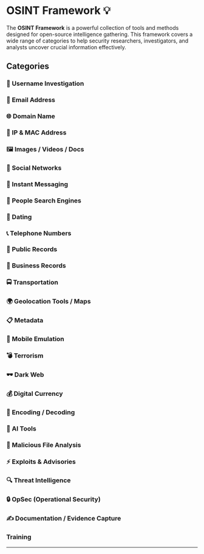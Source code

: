 # OSINT Framework 💡

The **OSINT Framework** is a powerful collection of tools and methods designed for open-source intelligence gathering. This framework covers a wide range of categories to help security researchers, investigators, and analysts uncover crucial information effectively. 

## Categories 

### 👤 Username Investigation

### 📧 Email Address

### 🌐 Domain Name

### 📍 IP & MAC Address

### 🖼️ Images / Videos / Docs

### 👥 Social Networks

### 💬 Instant Messaging

### 🔎 People Search Engines

### 💛 Dating

### 📞 Telephone Numbers

### 📂 Public Records

### 🏢 Business Records

### 🚍 Transportation

### 🌍 Geolocation Tools / Maps

### 📋 Metadata

### 📱 Mobile Emulation

### 💣 Terrorism

### 🕶️ Dark Web

### 💰 Digital Currency

### 🔐 Encoding / Decoding

### 🤖 AI Tools

### 📡 Malicious File Analysis

### ⚡ Exploits & Advisories

### 🔍 Threat Intelligence

### 🔒 OpSec (Operational Security)

### ✍️ Documentation / Evidence Capture

### Training 

---

